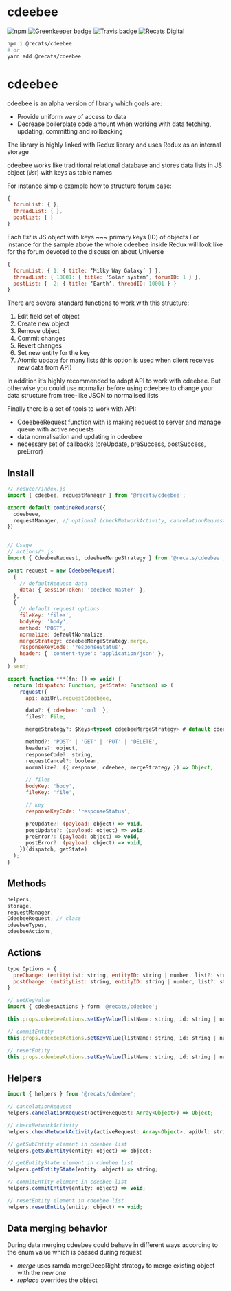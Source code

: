 # cdeebee

[![npm](https://img.shields.io/npm/v/@recats/cdeebee.svg)](https://www.npmjs.com/package/@recats/cdeebee)
[![Greenkeeper badge](https://badges.greenkeeper.io/recats/cdeebee.svg)](https://greenkeeper.io/)
[![Travis badge](https://travis-ci.com/recats/cdeebee.svg?branch=master)](https://travis-ci.com/recats/cdeebee)
![Recats Digital](https://img.shields.io/badge/recats-digital-1abc9c.svg?style=flat)

```sh
npm i @recats/cdeebee
# or
yarn add @recats/cdeebee
```
# cdeebee
cdeebee is an alpha version of library which goals are:
- Provide uniform way of access to data
- Decrease boilerplate code amount when working with data fetching, updating, committing and rollbacking

The library is highly linked with Redux library and uses Redux as an internal storage

cdeebee works like traditional relational database and stores data lists in JS object (*list*) with keys as table names

For instance simple example how to structure forum case:
```js
{
  forumList: { },
  threadList: { },
  postList: { }
}
```

Each *list* is JS object with keys ~~~ primary keys (ID) of objects
For instance for the sample above the whole cdeebee inside Redux will look like for the forum devoted to the discussion about Universe
```js
{
  forumList: { 1: { title: ‘Milky Way Galaxy’ } },
  threadList: { 10001: { title: ‘Solar system’, forumID: 1 } },
  postList: {  2: { title: ‘Earth’, threadID: 10001 } }
}

```

There are several standard functions to work with this structure:
1. Edit field set of object
2. Create new object
3. Remove object
4. Commit changes
5. Revert changes
6. Set new entity for the key
7. Atomic update for many lists (this option is used when client receives new data from API)

In addition it’s highly recommended to adopt API to work with cdeebee. But otherwise you could use normalizr before using cdeebee to change your data structure from tree-like JSON to normalised lists

Finally there is a set of tools to work with API:
- CdeebeeRequest function with is making request to server and manage queue with active requests
- data normalisation and updating in cdeebee
- necessary set of callbacks (preUpdate, preSuccess, postSuccess, preError)

## Install
```js
// reducer/index.js
import { cdeebee, requestManager } from '@recats/cdeebee';

export default combineReducers({
  cdeebeee,
  requestManager, // optional (checkNetworkActivity, cancelationRequest)
})


// Usage
// actions/*.js
import { CdeebeeRequest, cdeebeeMergeStrategy } from '@recats/cdeebee';

const request = new CdeebeeRequest(
  {
    // defaultRequest data
    data: { sessionToken: 'cdeebee master' },
  },
  {
    // default request options
    fileKey: 'files',
    bodyKey: 'body',
    method: 'POST',
    normalize: defaultNormalize,
    mergeStrategy: cdeebeeMergeStrategy.merge,
    responseKeyCode: 'responseStatus',
    header: { 'content-type': 'application/json' },
  }
).send;

export function ***(fn: () => void) {
  return (dispatch: Function, getState: Function) => (
    request({
      api: apiUrl.requestCdeebeee,

      data?: { cdeebee: 'cool' },
      files?: File,

      mergeStrategy?: $Keys<typeof cdeebeeMergeStrategy> # default cdeebeeMergeStrategy.merge,

      method?: 'POST' | 'GET' | 'PUT' | 'DELETE',
      headers?: object,
      responseCode?: string,
      requestCancel?: boolean,
      normalize?: ({ response, cdeebee, mergeStrategy }) => Object,

      // files
      bodyKey: 'body',
      fileKey: 'file',

      // key
      responseKeyCode: 'responseStatus',

      preUpdate?: (payload: object) => void,
      postUpdate?: (payload: object) => void,
      preError?: (payload: object) => void,
      postError?: (payload: object) => void,
    })(dispatch, getState)
  );
}
```

## Methods
```js
helpers,
storage,
requestManager,
CdeebeeRequest, // class
cdeebeeTypes,
cdeebeeActions,
```


## Actions
```js
type Options = {
  preChange: (entityList: string, entityID: string | number, list?: string, dispatch: Function, getState: Function) => void,
  postChange: (entityList: string, entityID: string | number, list?: string, dispatch: Function, getState: Function) => void,
}

// setKeyValue
import { cdeebeeActions } form '@recats/cdeebee';

this.props.cdeebeeActions.setKeyValue(listName: string, id: string | number, entity: Array<string> | string, value: any, options?: Options)

// commitEntity
this.props.cdeebeeActions.setKeyValue(listName: string, id: string | number, entity: Array<string> | string, value: any)

// resetEntity
this.props.cdeebeeActions.setKeyValue(listName: string, id: string | number, options?: Options)
```

## Helpers
```js
import { helpers } from '@recats/cdeebee';

// cancelationRequest
helpers.cancelationRequest(activeRequest: Array<Object>) => Object;

// checkNetworkActivity
helpers.checkNetworkActivity(activeRequest: Array<Object>, apiUrl: string | Array<string>) => boolean;

// getSubEntity element in cdeebee list
helpers.getSubEntity(entity: object) => object;

// getEntityState element in cdeebee list
helpers.getEntityState(entity: object) => string;

// commitEntity element in cdeebee list
helpers.commitEntity(entity: object) => void;

// resetEntity element in cdeebee list
helpers.resetEntity(entity: object) => void;
```

## Data merging behavior
During data merging cdeebee could behave in different ways according to the enum value which is passed during request

- *merge* uses ramda mergeDeepRight strategy to merge existing object with the new one
- *replace* overrides the object

